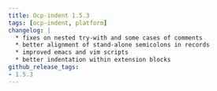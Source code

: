 ```yaml
---
title: Ocp-indent 1.5.3
tags: [ocp-indent, platform]
changelog: |
  * fixes on nested try-with and some cases of comments
  * better alignment of stand-alone semicolons in records
  * improved emacs and vim scripts
  * better indentation within extension blocks
github_release_tags:
- 1.5.3
---
```


